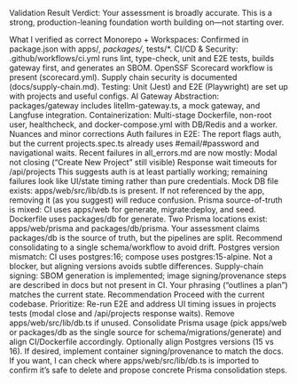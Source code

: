 Validation Result
Verdict: Your assessment is broadly accurate. This is a strong, production-leaning foundation worth building on—not starting over.

What I verified as correct
Monorepo + Workspaces: Confirmed in package.json with apps/_, packages/_, tests/\*.
CI/CD & Security: .github/workflows/ci.yml runs lint, type-check, unit and E2E tests, builds gateway first, and generates an SBOM. OpenSSF Scorecard workflow is present (scorecard.yml). Supply chain security is documented (docs/supply-chain.md).
Testing: Unit (Jest) and E2E (Playwright) are set up with projects and useful configs.
AI Gateway Abstraction: packages/gateway includes litellm-gateway.ts, a mock gateway, and Langfuse integration.
Containerization: Multi-stage Dockerfile, non-root user, healthcheck, and docker-compose.yml with DB/Redis and a worker.
Nuances and minor corrections
Auth failures in E2E: The report flags auth, but the current projects.spec.ts already uses #email/#password and navigational waits. Recent failures in all_errors.md are now mostly:
Modal not closing (“Create New Project” still visible)
Response wait timeouts for /api/projects This suggests auth is at least partially working; remaining failures look like UI/state timing rather than pure credentials.
Mock DB file exists: apps/web/src/lib/db.ts is present. If not referenced by the app, removing it (as you suggest) will reduce confusion.
Prisma source-of-truth is mixed:
CI uses apps/web for generate, migrate:deploy, and seed.
Dockerfile uses packages/db for generate. Two Prisma locations exist: apps/web/prisma and packages/db/prisma. Your assessment claims packages/db is the source of truth, but the pipelines are split. Recommend consolidating to a single schema/workflow to avoid drift.
Postgres version mismatch: CI uses postgres:16; compose uses postgres:15-alpine. Not a blocker, but aligning versions avoids subtle differences.
Supply-chain signing: SBOM generation is implemented; image signing/provenance steps are described in docs but not present in CI. Your phrasing (“outlines a plan”) matches the current state.
Recommendation
Proceed with the current codebase.
Prioritize:
Re-run E2E and address UI timing issues in projects tests (modal close and /api/projects response waits).
Remove apps/web/src/lib/db.ts if unused.
Consolidate Prisma usage (pick apps/web or packages/db as the single source for schema/migrations/generate) and align CI/Dockerfile accordingly.
Optionally align Postgres versions (15 vs 16).
If desired, implement container signing/provenance to match the docs.
If you want, I can check where apps/web/src/lib/db.ts is imported to confirm it’s safe to delete and propose concrete Prisma consolidation steps.
